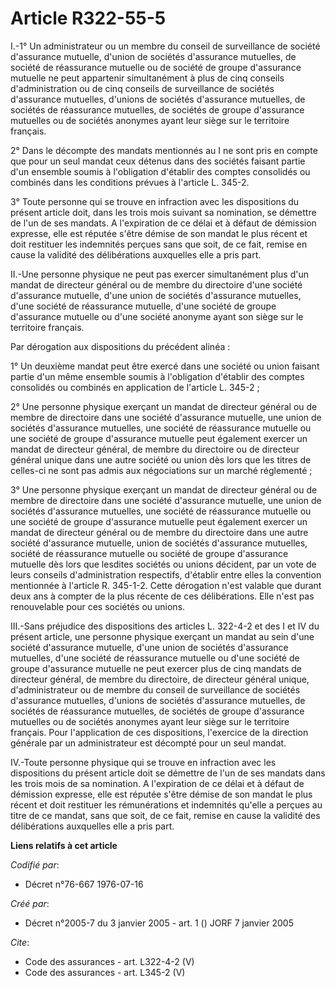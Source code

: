 # Article R322-55-5

I.-1° Un administrateur ou un membre du conseil de surveillance de société d'assurance mutuelle, d'union de sociétés
d'assurance mutuelles, de société de réassurance mutuelle ou de société de groupe d'assurance mutuelle ne peut appartenir
simultanément à plus de cinq conseils d'administration ou de cinq conseils de surveillance de sociétés d'assurance mutuelles,
d'unions de sociétés d'assurance mutuelles, de sociétés de réassurance mutuelles, de sociétés de groupe d'assurance mutuelles
ou de sociétés anonymes ayant leur siège sur le territoire français. 

2° Dans le décompte des mandats mentionnés au I ne sont pris en compte que pour un seul mandat ceux détenus dans des sociétés
faisant partie d'un ensemble soumis à l'obligation d'établir des comptes consolidés ou combinés dans les conditions prévues à
l'article L. 345-2.

3° Toute personne qui se trouve en infraction avec les dispositions du présent article doit, dans les trois mois suivant sa
nomination, se démettre de l'un de ses mandats. A l'expiration de ce délai et à défaut de démission expresse, elle est
réputée s'être démise de son mandat le plus récent et doit restituer les indemnités perçues sans que soit, de ce fait, remise
en cause la validité des délibérations auxquelles elle a pris part. 

II.-Une personne physique ne peut pas exercer simultanément plus d'un mandat de directeur général ou de membre du directoire
d'une société d'assurance mutuelle, d'une union de sociétés d'assurance mutuelles, d'une société de réassurance mutuelle,
d'une société de groupe d'assurance mutuelle ou d'une société anonyme ayant son siège sur le territoire français. 

Par dérogation aux dispositions du précédent alinéa : 

1° Un deuxième mandat peut être exercé dans une société ou union faisant partie d'un même ensemble soumis à l'obligation
d'établir des comptes consolidés ou combinés en application de l'article L. 345-2 ; 

2° Une personne physique exerçant un mandat de directeur général ou de membre de directoire dans une société d'assurance
mutuelle, une union de sociétés d'assurance mutuelles, une société de réassurance mutuelle ou une société de groupe
d'assurance mutuelle peut également exercer un mandat de directeur général, de membre du directoire ou de directeur général
unique dans une autre société ou union dès lors que les titres de celles-ci ne sont pas admis aux négociations sur un marché
réglementé ; 

3° Une personne physique exerçant un mandat de directeur général ou de membre de directoire dans une société d'assurance
mutuelle, une union de sociétés d'assurance mutuelles, une société de réassurance mutuelle ou une société de groupe
d'assurance mutuelle peut également exercer un mandat de directeur général ou de membre du directoire dans une autre société
d'assurance mutuelle, union de sociétés d'assurance mutuelles, société de réassurance mutuelle ou société de groupe
d'assurance mutuelle dès lors que lesdites sociétés ou unions décident, par un vote de leurs conseils d'administration
respectifs, d'établir entre elles la convention mentionnée à l'article R. 345-1-2. Cette dérogation n'est valable que durant
deux ans à compter de la plus récente de ces délibérations. Elle n'est pas renouvelable pour ces sociétés ou unions. 

III.-Sans préjudice des dispositions des articles L. 322-4-2 et des I et IV du présent article, une personne physique
exerçant un mandat au sein d'une société d'assurance mutuelle, d'une union de sociétés d'assurance mutuelles, d'une société
de réassurance mutuelle ou d'une société de groupe d'assurance mutuelle ne peut exercer plus de cinq mandats de directeur
général, de membre du directoire, de directeur général unique, d'administrateur ou de membre du conseil de surveillance de
sociétés d'assurance mutuelles, d'unions de sociétés d'assurance mutuelles, de sociétés de réassurance mutuelles, de sociétés
de groupe d'assurance mutuelles ou de sociétés anonymes ayant leur siège sur le territoire français. Pour l'application de
ces dispositions, l'exercice de la direction générale par un administrateur est décompté pour un seul mandat. 

IV.-Toute personne physique qui se trouve en infraction avec les dispositions du présent article doit se démettre de l'un de
ses mandats dans les trois mois de sa nomination. A l'expiration de ce délai et à défaut de démission expresse, elle est
réputée s'être démise de son mandat le plus récent et doit restituer les rémunérations et indemnités qu'elle a perçues au
titre de ce mandat, sans que soit, de ce fait, remise en cause la validité des délibérations auxquelles elle a pris part.

**Liens relatifs à cet article**

_Codifié par_:

  - Décret n°76-667 1976-07-16

_Créé par_:

  - Décret n°2005-7 du 3 janvier 2005 - art. 1 () JORF 7 janvier 2005

_Cite_:

  - Code des assurances - art. L322-4-2 (V)
  - Code des assurances - art. L345-2 (V)
